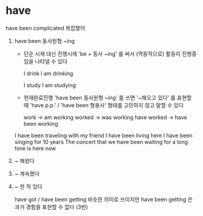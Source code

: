 # have

have been complicated 복잡했어

1. have been 동사원형 ~ing

   - 단순 시제 대신 진행시제 'be + 동사 ~ing' 를 써서 (역동적으로) 활동이 진행중임을 나타낼 수 있다

     I drink
     I am drinking

     I study
     I am studying

   - 현재완료진행 'have been 동사원형 ~ing' 를 쓰면 '~해오고 있다' 를 표현할 때 'have p.p.' / 'have been 형용사' 형태를 고민하지 않고 말할 수 있다

     work -> am working
     worked -> was working
     have worked -> have been working

   I have been traveling with my friend
   I have been living here
   I have been singing for 10 years
   The concert that we have been waiting for a long time is here now

1. ~ 해왔다

2. ~ 계속했다

3. ~ 한 적 있다

   have got / have been getting
   비슷한 의미로 쓰이지만 have been getting 은 과거 경험을 표현할 수 없다 (3번)